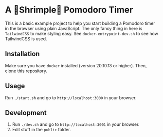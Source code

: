 # A 🦐Shrimple🦐 Pomodoro Timer

This is a basic example project to help you start building a Pomodoro timer in the browser using plain JavaScript.
The only fancy thing in here is `TailwindCSS` to make styling easy.
See `docker-entrypoint-dev.sh` to see how TailwindCSS is used.

## Installation

Make sure you have `docker` installed (version 20.10.13 or higher).
Then, clone this repository.

## Usage

Run `./start.sh` and go to `http://localhost:3000` in your browser.

## Development

1. Run `./dev.sh` and go to `http://localhost:3001` in your browser.
1. Edit stuff in the `public` folder.
